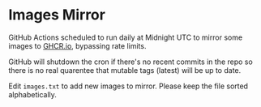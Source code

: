 # Images Mirror

GitHub Actions scheduled to run daily at Midnight UTC to mirror some images to [GHCR.io](https://ghcr.io), bypassing rate limits.

GitHub will shutdown the cron if there's no recent commits in the repo so there is no real quarentee that mutable tags (latest) will be up to date.

Edit `images.txt` to add new images to mirror. Please keep the file sorted alphabetically.
